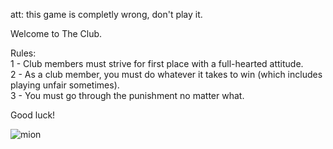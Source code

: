 att: this game is completly wrong, don't play it.

Welcome to The  Club.

Rules: <br />
1 - Club members must strive for first place with a full-hearted attitude. <br />
2 - As a club member, you must do whatever it takes to win (which includes playing unfair sometimes). <br />
3 - You must go through the punishment no matter what.

Good luck!

![mion](https://i.imgur.com/nK0lvGV.jpg)
